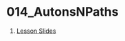 # 014_AutonsNPaths

1. [Lesson Slides](https://docs.google.com/presentation/d/1QyxyZjFxa22UC-z5IP72QkSpEEKNNV6eL5VHZjmEq8U/edit?usp=sharing)


